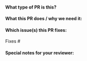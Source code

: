 <!--  Thanks for sending a pull request!  Here are some tips for you:

1. If this is your first time, please read our contributor guidelines: https://github.com/superproj/community/blob/master/contributors/guide/first-contribution.md#your-first-contribution and developer guide https://github.com/superproj/community/blob/master/contributors/devel/development.md#development-guide
-->

#### What type of PR is this?

#### What this PR does / why we need it:

#### Which issue(s) this PR fixes:
<!--
*Automatically closes linked issue when PR is merged.
Usage: `Fixes #<issue number>`, or `Fixes (paste link of issue)`.
-->
Fixes #

#### Special notes for your reviewer:

